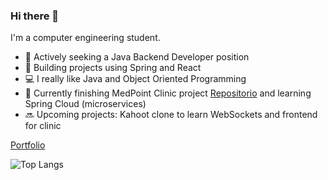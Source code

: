 ### Hi there 👋

I'm a computer engineering student.

- 💼 Actively seeking a Java Backend Developer position
- 🌱 Building projects using Spring and React
- 💻 I really like Java and Object Oriented Programming
- 🚀 Currently finishing MedPoint Clinic project [Repositorio](https://github.com/ManuMarcos/clinica-backend) and learning Spring Cloud (microservices)
- 🔜 Upcoming projects: Kahoot clone to learn WebSockets and frontend for clinic

[Portfolio](https://manumarcos.com.ar)

![Top Langs](https://github-readme-stats.vercel.app/api/top-langs/?username=ManuMarcos&hide_progress=true)


